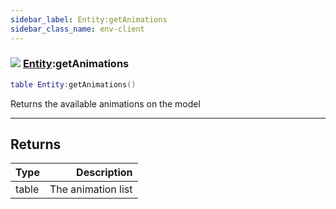 ```yaml
---
sidebar_label: Entity:getAnimations
sidebar_class_name: env-client
---
```


### ![](/img/wiki/client.png) [Entity](../entity/README.md):getAnimations

```lua
table Entity:getAnimations()
```

Returns the available animations on the model<br/>

-----------------
## Returns

| Type   | Description |
| ------ | ----------: |
| table | The animation list |
